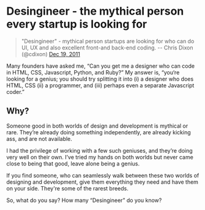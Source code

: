 # Desingineer - the mythical person every startup is looking for

> "Desingineer" - mythical person startups are looking for who can do UI, UX and also excellent front-and back-end coding. -- Chris Dixon (@cdixon) [Dec 19, 2011](https://twitter.com/cdixon/statuses/148896542462455808)

Many founders have asked me, “Can you get me a designer who can code in HTML, CSS, Javascript, Python, and Ruby?” My answer is, “you‘re looking for a genius; you should try splitting it into (i) a designer who does HTML, CSS (ii) a programmer, and (iii) perhaps even a separate Javascript coder.”

## Why?

Someone good in both worlds of design and development is mythical or rare. They’re already doing something independently, are already kicking ass, and are not available.

I had the privilege of working with a few such geniuses, and they’re doing very well on their own. I’ve tried my hands on both worlds but never came close to being that good, leave alone being a genius.

If you find someone, who can seamlessly walk between these two worlds of designing and development, give them everything they need and have them on your side. They're some of the rarest breeds.

So, what do you say? How many “Desingineer” do you know?